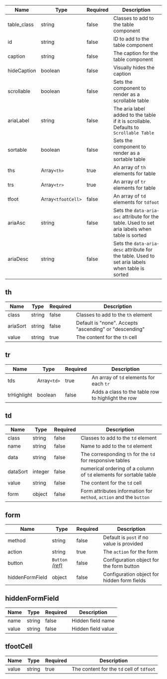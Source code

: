 | Name        | Type               | Required | Description                                                                                     |
| ----------- | ------------------ | -------- | ----------------------------------------------------------------------------------------------- |
| table_class | string             | false    | Classes to add to the table component                                                           |
| id          | string             | false    | ID to add to the table component                                                                |
| caption     | string             | false    | The caption for the table component                                                             |
| hideCaption | boolean            | false    | Visually hides the caption                                                                      |
| scrollable  | boolean            | false    | Sets the component to render as a scrollable table                                              |
| ariaLabel   | string             | false    | The aria label added to the table if it is scrollable. Defaults to `Scrollable Table`           |
| sortable    | boolean            | false    | Sets the component to render as a sortable table                                                |
| ths         | Array`<th>`        | true     | An array of `th` elements for table                                                             |
| trs         | Array`<tr>`        | true     | An array of `tr` elements for table                                                             |
| tfoot       | Array`<tfootCell>` | false    | An array of `td` elements for `tdfoot`                                                          |
| ariaAsc     | string             | false    | Sets the `data-aria-asc` attribute for the table. Used to set aria labels when table is sorted  |
| ariaDesc    | string             | false    | Sets the `data-aria-desc` attribute for the table. Used to set aria labels when table is sorted |

## th

| Name     | Type   | Required | Description                                            |
| -------- | ------ | -------- | ------------------------------------------------------ |
| class    | string | false    | Classes to add to the `th` element                     |
| ariaSort | string | false    | Default is "none". Accepts "ascending" or "descending" |
| value    | string | true     | The content for the `th` cell                          |

## tr

| Name        | Type        | Required | Description                                        |
| ----------- | ----------- | -------- | -------------------------------------------------- |
| tds         | Array`<td>` | true     | An array of `td` elements for each `tr`            |
| trHighlight | boolean     | false    | Adds a class to the table row to highlight the row |

## td

| Name     | Type    | Required | Description                                                         |
| -------- | ------- | -------- | ------------------------------------------------------------------- |
| class    | string  | false    | Classes to add to the `td` element                                  |
| name     | string  | false    | Name to add to the `td` element                                     |
| data     | string  | false    | The corresponding `th` for the `td` for responsive tables           |
| dataSort | integer | false    | numerical ordering of a column of `td` elements for sortable table  |
| value    | string  | false    | The content for the `td` cell                                       |
| form     | object  | false    | Form attributes information for `method`, `action` and the `button` |

## form

| Name            | Type                                   | Required | Description                                 |
| --------------- | -------------------------------------- | -------- | ------------------------------------------- |
| method          | string                                 | false    | Default is `post` if no value is provided   |
| action          | string                                 | true     | The `action` for the form                   |
| button          | `Button` [_(ref)_](/components/button) | false    | Configuration object for the form button    |
| hiddenFormField | object                                 | false    | Configuration object for hidden form fields |

## hiddenFormField

| Name  | Type   | Required | Description        |
| ----- | ------ | -------- | ------------------ |
| name  | string | false    | Hidden field name  |
| value | string | false    | Hidden field value |

## tfootCell

| Name  | Type   | Required | Description                               |
| ----- | ------ | -------- | ----------------------------------------- |
| value | string | true     | The content for the `td` cell of `tdfoot` |
